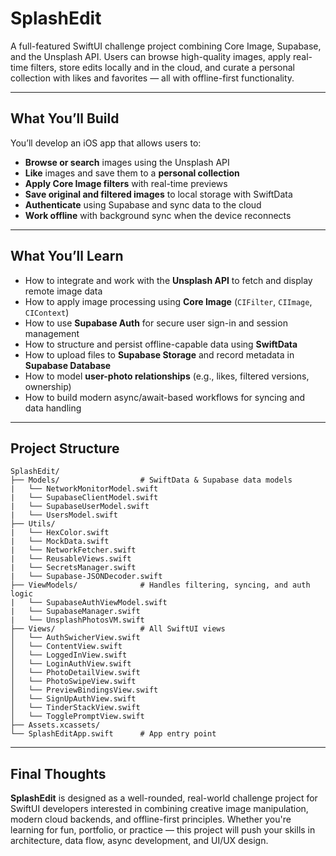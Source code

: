 # SplashEdit

A full-featured SwiftUI challenge project combining Core Image, Supabase, and the Unsplash API. Users can browse high-quality images, apply real-time filters, store edits locally and in the cloud, and curate a personal collection with likes and favorites — all with offline-first functionality.

---

## What You’ll Build

You’ll develop an iOS app that allows users to:

* **Browse or search** images using the Unsplash API
* **Like** images and save them to a **personal collection**
* **Apply Core Image filters** with real-time previews
* **Save original and filtered images** to local storage with SwiftData
* **Authenticate** using Supabase and sync data to the cloud
* **Work offline** with background sync when the device reconnects

---

## What You’ll Learn

* How to integrate and work with the **Unsplash API** to fetch and display remote image data
* How to apply image processing using **Core Image** (`CIFilter`, `CIImage`, `CIContext`)
* How to use **Supabase Auth** for secure user sign-in and session management
* How to structure and persist offline-capable data using **SwiftData**
* How to upload files to **Supabase Storage** and record metadata in **Supabase Database**
* How to model **user-photo relationships** (e.g., likes, filtered versions, ownership)
* How to build modern async/await-based workflows for syncing and data handling

---

## Project Structure

```text
SplashEdit/       
├── Models/                  # SwiftData & Supabase data models
|   └── NetworkMonitorModel.swift 
|   └── SupabaseClientModel.swift 
|   └── SupabaseUserModel.swift
|   └── UsersModel.swift 
├── Utils/
|   └── HexColor.swift 
|   └── MockData.swift
|   └── NetworkFetcher.swift
|   └── ReusableViews.swift
|   └── SecretsManager.swift
|   └── Supabase-JSONDecoder.swift
├── ViewModels/              # Handles filtering, syncing, and auth logic
|   └── SupabaseAuthViewModel.swift 
|   └── SupabaseManager.swift 
|   └── UnsplashPhotosVM.swift 
├── Views/                   # All SwiftUI views
│   └── AuthSwicherView.swift
│   └── ContentView.swift
│   └── LoggedInView.swift
│   └── LoginAuthView.swift
│   └── PhotoDetailView.swift
│   └── PhotoSwipeView.swift
│   └── PreviewBindingsView.swift
│   └── SignUpAuthView.swift
│   └── TinderStackView.swift
│   └── TogglePromptView.swift
├── Assets.xcassets/         
└── SplashEditApp.swift      # App entry point
```

---

## Final Thoughts

**SplashEdit** is designed as a well-rounded, real-world challenge project for SwiftUI developers interested in combining creative image manipulation, modern cloud backends, and offline-first principles. Whether you're 
learning for fun, portfolio, or practice — this project will push your skills in architecture, data flow, async development, and UI/UX design.

